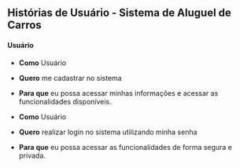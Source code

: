 ## Histórias de Usuário - Sistema de Aluguel de Carros

#### Usuário
- **Como** Usuário  
- **Quero** me cadastrar no sistema
- **Para que** eu possa acessar minhas informações e acessar as funcionalidades disponíveis. 

- **Como** Usuário  
- **Quero** realizar login no sistema utilizando minha senha  
- **Para que** eu possa acessar as funcionalidades de forma segura e privada. 

